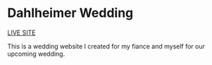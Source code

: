 <h1>Dahlheimer Wedding</h1>

<a href="https://thedahlheimers.com/">LIVE SITE</a>

This is a wedding website I created for my fiance and myself for our upcoming wedding.
